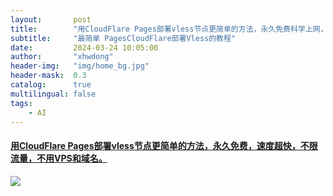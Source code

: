 ```yaml
---
layout:       post
title:        "用CloudFlare Pages部署vless节点更简单的方法，永久免费科学上网，速度超快，不限流量，不用VPS和域名。"
subtitle:     "最简单 PagesCloudFlare部署Vless的教程"
date:         2024-03-24 10:05:00
author:       "xhwdong"
header-img:   "img/home_bg.jpg"
header-mask:  0.3
catalog:      true
multilingual: false
tags:
    - AI
--- 
```


#### [用CloudFlare Pages部署vless节点更简单的方法，永久免费，速度超快，不限流量，不用VPS和域名。](https://youtu.be/34VPRvh04-g)

![](https://hongwei-dong.github.io/yt_imgs/cloudflarePages.jpg)

